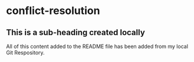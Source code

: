 # conflict-resolution

## This is a sub-heading created locally

All of this content added to the README file has been added from my local Git Respository.
